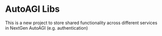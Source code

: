 # AutoAGI Libs

This is a new project to store shared functionality across different services in NextGen AutoAGI (e.g. authentication)
